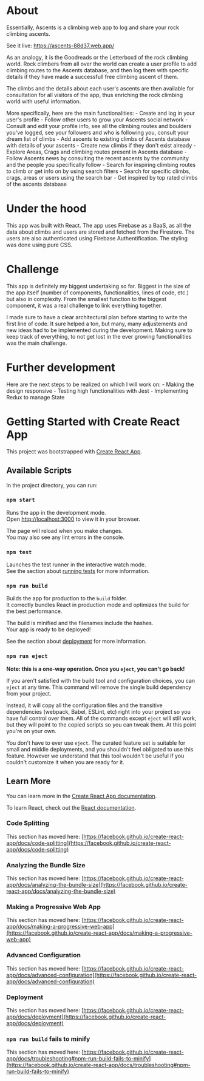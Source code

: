 # About

Essentially, Ascents is a climbing web app to log and share your rock climbing ascents.

See it live: https://ascents-88d37.web.app/

As an analogy, it is the Goodreads or the Letterboxd of the rock climbing world. Rock climbers from all over the world can create a user profile to add climbing routes to the Ascents database,
and then log them with specific details if they have made a successfull free climbing ascent of them.

The climbs and the details about each user's ascents are then available for consultation for all visitors of the app, thus enriching the rock climbing world with useful information. 


More specifically, here are the main functionalities:
	- Create and log in your user's profile
	- Follow other users to grow your Ascents social network
	- Consult and edit your profile info, see all the climbing routes and boulders you've logged, see your followers and who is following you, consult your dream list of climbs
	- Add ascents to existing climbs of Ascents database with details of your ascents
	- Create new climbs if they don't exist already
	- Explore Areas, Crags and climbing routes present in Ascents database
	- Follow Ascents news by consulting the recent ascents by the community and the people you specifically follow
	- Search for inspiring climbing routes to climb or get info on by using search filters
	- Search for specific climbs, crags, areas or users using the search bar
	- Get inspired by top rated climbs of the ascents database
	

# Under the hood

This app was built with React. 
The app uses Firebase as a BaaS, as all the data about climbs and users are stored and fetched from the Firestore. The users are also authenticated using Firebase Authentification.
The styling was done using pure CSS.

# Challenge

This app is definitely my biggest undertaking so far. Biggest in the size of the app itself (number of components, functionalities, lines of code, etc.) but also in complexity. 
From the smallest function to the biggest component, it was a real challenge to link everything together.

I made sure to have a clear architectural plan before starting to write the first line of code. 
It sure helped a ton, but many, many adjustements and new ideas had to be implemented during the development.
Making sure to keep track of everything, to not get lost in the ever growing functionalities was the main challenge.

# Further development

Here are the next steps to be realized on which I will work on:
	- Making the design responsive
	- Testing high functionalities with Jest
	- Implementing Redux to manage State


# Getting Started with Create React App

This project was bootstrapped with [Create React App](https://github.com/facebook/create-react-app).

## Available Scripts

In the project directory, you can run:

### `npm start`

Runs the app in the development mode.\
Open [http://localhost:3000](http://localhost:3000) to view it in your browser.

The page will reload when you make changes.\
You may also see any lint errors in the console.

### `npm test`

Launches the test runner in the interactive watch mode.\
See the section about [running tests](https://facebook.github.io/create-react-app/docs/running-tests) for more information.

### `npm run build`

Builds the app for production to the `build` folder.\
It correctly bundles React in production mode and optimizes the build for the best performance.

The build is minified and the filenames include the hashes.\
Your app is ready to be deployed!

See the section about [deployment](https://facebook.github.io/create-react-app/docs/deployment) for more information.

### `npm run eject`

**Note: this is a one-way operation. Once you `eject`, you can't go back!**

If you aren't satisfied with the build tool and configuration choices, you can `eject` at any time. This command will remove the single build dependency from your project.

Instead, it will copy all the configuration files and the transitive dependencies (webpack, Babel, ESLint, etc) right into your project so you have full control over them. All of the commands except `eject` will still work, but they will point to the copied scripts so you can tweak them. At this point you're on your own.

You don't have to ever use `eject`. The curated feature set is suitable for small and middle deployments, and you shouldn't feel obligated to use this feature. However we understand that this tool wouldn't be useful if you couldn't customize it when you are ready for it.

## Learn More

You can learn more in the [Create React App documentation](https://facebook.github.io/create-react-app/docs/getting-started).

To learn React, check out the [React documentation](https://reactjs.org/).

### Code Splitting

This section has moved here: [https://facebook.github.io/create-react-app/docs/code-splitting](https://facebook.github.io/create-react-app/docs/code-splitting)

### Analyzing the Bundle Size

This section has moved here: [https://facebook.github.io/create-react-app/docs/analyzing-the-bundle-size](https://facebook.github.io/create-react-app/docs/analyzing-the-bundle-size)

### Making a Progressive Web App

This section has moved here: [https://facebook.github.io/create-react-app/docs/making-a-progressive-web-app](https://facebook.github.io/create-react-app/docs/making-a-progressive-web-app)

### Advanced Configuration

This section has moved here: [https://facebook.github.io/create-react-app/docs/advanced-configuration](https://facebook.github.io/create-react-app/docs/advanced-configuration)

### Deployment

This section has moved here: [https://facebook.github.io/create-react-app/docs/deployment](https://facebook.github.io/create-react-app/docs/deployment)

### `npm run build` fails to minify

This section has moved here: [https://facebook.github.io/create-react-app/docs/troubleshooting#npm-run-build-fails-to-minify](https://facebook.github.io/create-react-app/docs/troubleshooting#npm-run-build-fails-to-minify)
